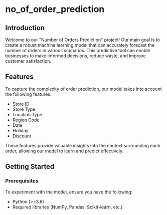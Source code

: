 # no_of_order_prediction


## Introduction

Welcome to our "Number of Orders Prediction" project! Our main goal is to create a robust machine learning model that can accurately forecast the number of orders in various scenarios. This predictive tool can enable businesses to make informed decisions, reduce waste, and improve customer satisfaction.

## Features

To capture the complexity of order prediction, our model takes into account the following features:

- Store ID
- Store Type
- Location Type
- Region Code
- Date
- Holiday
- Discount

These features provide valuable insights into the context surrounding each order, allowing our model to learn and predict effectively.

## Getting Started

### Prerequisites

To experiment with the model, ensure you have the following:

- Python (>=3.6)
- Required libraries (NumPy, Pandas, Scikit-learn, etc.)
